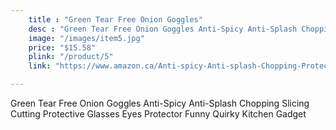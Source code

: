 ```yaml
---
    title : "Green Tear Free Onion Goggles"
    desc : "Green Tear Free Onion Goggles Anti-Spicy Anti-Splash Chopping Slicing Cutting Protective Glasses Eyes Protector Funny Quirky Kitchen Gadget"
    image: "/images/item5.jpg"
    price: "$15.58"
    plink: "/product/5"
    link: "https://www.amazon.ca/Anti-spicy-Anti-splash-Chopping-Protective-Protector/dp/B07CMV2MKD/ref=sr_1_13?gclid=Cj0KCQjwr4eYBhDrARIsANPywCiZk3UKPM6p3wy3o0QGdMRNIZjc-IZhscUmgLlB6iFkoLaRyRiFW8gaArFiEALw_wcB&hvadid=596079514466&hvdev=c&hvlocphy=9001314&hvnetw=g&hvqmt=e&hvrand=14636581063635512960&hvtargid=kwd-301827503455&hydadcr=21260_13355336&keywords=cool+cooking+gadgets&qid=1661196548&sr=8-13"

---
```


Green Tear Free Onion Goggles Anti-Spicy Anti-Splash Chopping Slicing Cutting Protective Glasses Eyes Protector Funny Quirky Kitchen Gadget
